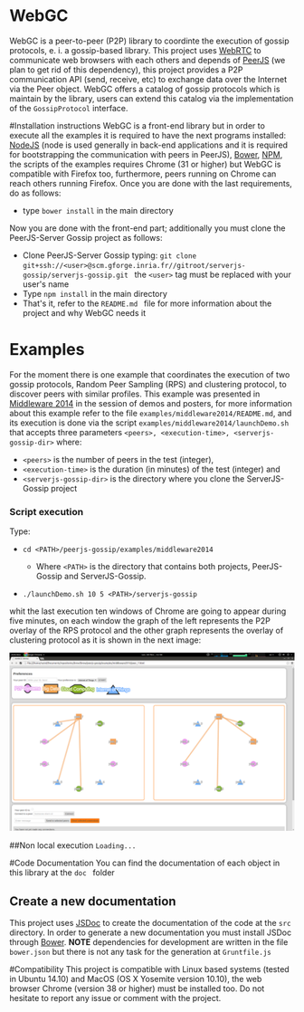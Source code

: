 # WebGC
WebGC is a peer-to-peer (P2P) library to coordinte the execution of gossip protocols, e. i. a gossip-based library. This project uses [WebRTC](http://www.webrtc.org/) to communicate web browsers with each others and depends of [PeerJS](http://peerjs.com/) (we plan to get rid of this dependency), this project provides a P2P communication API (send, receive, etc) to exchange data over the Internet via the Peer object. WebGC offers a catalog of gossip protocols which is maintain by the library, users can extend this catalog via the implementation of the ```GossipProtocol``` interface.



#Installation instructions
WebGC is a front-end library but in order to execute all the examples it is required to have the next programs installed: [NodeJS](http://nodejs.org/) (node is used generally in back-end applications and it is required for bootstrapping the communication with peers in PeerJS), [Bower](http://bower.io/), [NPM](https://www.npmjs.org/), the scripts of the examples requires Chrome (31 or higher) but WebGC is compatible with Firefox too, furthermore, peers running on Chrome can reach others running Firefox. Once you are done with the last requirements, do as follows:

- type ``` bower install ``` in the main directory

Now you are done with the front-end part; additionally you must clone the PeerJS-Server Gossip project as follows:

- Clone PeerJS-Server Gossip typing: ``` git clone               
  git+ssh://<user>@scm.gforge.inria.fr//gitroot/serverjs-gossip/serverjs-gossip.git  ```
  the ``` <user> ``` tag must be replaced with your user's name
- Type ```npm install``` in the main directory
- That's it, refer to the ```README.md ``` file for more information about the project and why WebGC needs it

# Examples
For the moment there is one example that coordinates the execution of two gossip protocols, Random Peer Sampling (RPS) and clustering protocol, to discover peers with similar profiles. This example was presented in [Middleware 2014](http://2014.middleware-conference.org/program/posters/) in the session of demos and posters, for more information about this example refer to the file ```examples/middleware2014/README.md```, and its execution is done via the script ```examples/middleware2014/launchDemo.sh``` that accepts three parameters  ```<peers>, <execution-time>, <serverjs-gossip-dir>``` where:

- ```<peers>``` is the number of peers in the test (integer),
- ```<execution-time>``` is the duration (in minutes) of the test (integer) and
- ```<serverjs-gossip-dir>``` is the directory where you clone the ServerJS-Gossip project

### Script execution
Type:

- ```cd <PATH>/peerjs-gossip/examples/middleware2014```
    - Where ```<PATH>``` is the directory that contains both projects, PeerJS-Gossip and
    ServerJS-Gossip.

- ```./launchDemo.sh 10 5 <PATH>/serverjs-gossip```

whit the last execution ten windows of Chrome are going to appear during five minutes, on each window the graph of the left represents the P2P overlay of the RPS protocol and the other graph represents the overlay of clustering protocol as it is shown in the next image: 

![Alt text](pictures/example.png)

##Non local execution
```Loading...```

#Code Documentation
You can find the documentation of each object in this library at the ```doc ``` folder

## Create a new documentation
This project uses [JSDoc](https://github.com/jsdoc3/jsdoc) to create the documentation of the code
at the ```src``` directory. In order to generate a new documentation you must install JSDoc
through [Bower](http://bower.io/). **NOTE** dependencies for development are written in the file
```bower.json``` but there is not any task for the generation at ```Gruntfile.js```

#Compatibility
This project is compatible with Linux based systems (tested in Ubuntu 14.10) and MacOS (OS X Yosemite version 10.10), the web browser Chrome (version 38 or higher) must be installed too. Do not hesitate to report any issue or comment with the project.